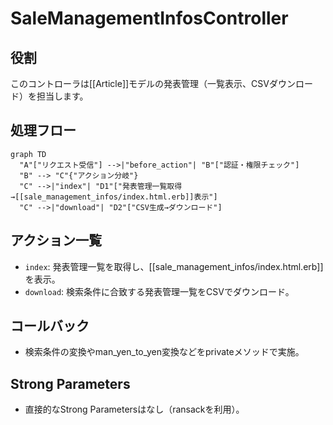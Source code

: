 # SaleManagementInfosController

## 役割
このコントローラは[[Article]]モデルの発表管理（一覧表示、CSVダウンロード）を担当します。

## 処理フロー
```mermaid
graph TD
  "A"["リクエスト受信"] -->|"before_action"| "B"["認証・権限チェック"]
  "B" --> "C"{"アクション分岐"}
  "C" -->|"index"| "D1"["発表管理一覧取得→[[sale_management_infos/index.html.erb]]表示"]
  "C" -->|"download"| "D2"["CSV生成→ダウンロード"]
```

## アクション一覧
- `index`: 発表管理一覧を取得し、[[sale_management_infos/index.html.erb]]を表示。
- `download`: 検索条件に合致する発表管理一覧をCSVでダウンロード。

## コールバック
- 検索条件の変換やman_yen_to_yen変換などをprivateメソッドで実施。

## Strong Parameters
- 直接的なStrong Parametersはなし（ransackを利用）。 